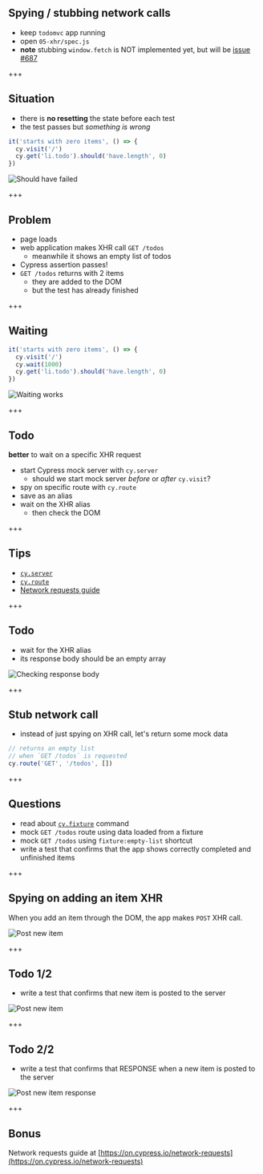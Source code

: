 ## Spying / stubbing network calls

- keep `todomvc` app running
- open `05-xhr/spec.js`
- **note** stubbing `window.fetch` is NOT implemented yet, but will be [issue #687](https://github.com/cypress-io/cypress/issues/687)

+++

## Situation

- there is **no resetting** the state before each test
- the test passes but _something is wrong_

```javascript
it('starts with zero items', () => {
  cy.visit('/')
  cy.get('li.todo').should('have.length', 0)
})
```

![Should have failed](img/test-passes-but-this-is-wrong.png)

+++

## Problem

- page loads
- web application makes XHR call `GET /todos`
  - meanwhile it shows an empty list of todos
- Cypress assertion passes!
- `GET /todos` returns with 2 items
  - they are added to the DOM
  - but the test has already finished

+++

## Waiting

```javascript
it('starts with zero items', () => {
  cy.visit('/')
  cy.wait(1000)
  cy.get('li.todo').should('have.length', 0)
})
```

![Waiting works](img/waiting.png)

+++

## Todo

**better** to wait on a specific XHR request

- start Cypress mock server with `cy.server`
  - should we start mock server _before_ or _after_ `cy.visit`?
- spy on specific route with `cy.route`
- save as an alias
- wait on the XHR alias
  - then check the DOM

+++

## Tips

- [`cy.server`](https://on.cypress.io/server)
- [`cy.route`]('https://on.cypress.io/route)
- [Network requests guide](https://on.cypress.io/network-requests)

+++

## Todo

- wait for the XHR alias
- its response body should be an empty array

![Checking response body](img/response-body.png)

+++

## Stub network call

- instead of just spying on XHR call, let's return some mock data

```javascript
// returns an empty list
// when `GET /todos` is requested
cy.route('GET', '/todos', [])
```

+++

## Questions

- read about [`cy.fixture`](http://on.cypress.io/fixture) command
- mock `GET /todos` route using data loaded from a fixture
- mock `GET /todos` using `fixture:empty-list` shortcut
- write a test that confirms that the app shows correctly completed and unfinished items

+++

## Spying on adding an item XHR

When you add an item through the DOM, the app makes `POST` XHR call.

![Post new item](img/post-item.png)

+++

## Todo 1/2

- write a test that confirms that new item is posted to the server

![Post new item](img/post-item.png)

+++

## Todo 2/2

- write a test that confirms that RESPONSE when a new item is posted to the server

![Post new item response](img/post-item-response.png)

+++

## Bonus

Network requests guide at [https://on.cypress.io/network-requests](https://on.cypress.io/network-requests)
